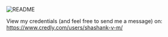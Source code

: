 ![README](https://user-images.githubusercontent.com/58113556/114544443-3f7b8400-9c78-11eb-88cb-971a9680e9d4.png)

View my credentials (and feel free to send me a message) on: https://www.credly.com/users/shashank-v-m/ 
